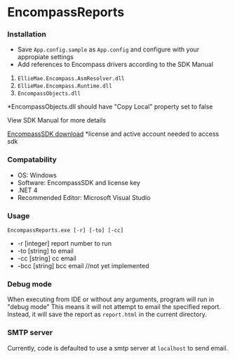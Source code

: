 # EncompassReports

### Installation

- Save `App.config.sample` as `App.config` and configure with your appropiate settings
- Add references to Encompass drivers according to the SDK Manual

 1. `EllieMae.Encompass.AsmResolver.dll`
 2. `EllieMae.Encompass.Runtime.dll`
 3. `EncompassObjects.dll`

 *EncompassObjects.dll should have "Copy Local" property set to false

View SDK Manual for more details

[EncompassSDK download](http://download.elliemae.com/encompass/updates/16.3.0/encompass163sdk.exe)
*license and active account needed to access sdk

### Compatability
- OS: Windows
- Software: EncompassSDK and license key
- .NET 4
- Recommended Editor: Microsoft Visual Studio

### Usage
`EncompassReports.exe [-r] [-to] [-cc]`
 - -r [integer] report number to run
 - -to [string] to email
 - -cc [string] cc email
 - -bcc [string] bcc email //not yet implemented

### Debug mode
When executing from IDE or without any arguments, program will run in "debug mode"
This means it will not attempt to email the specified report. Instead, it will save the report as `report.html` in the current directory.

### SMTP server
Currently, code is defaulted to use a smtp server at `localhost` to send email.
